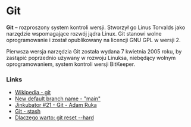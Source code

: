# Git

**Git** – rozproszony system kontroli wersji. Stworzył go Linus Torvalds jako narzędzie wspomagające rozwój jądra Linux.
Git stanowi wolne oprogramowanie i został opublikowany na licencji GNU GPL w wersji 2.

Pierwsza wersja narzędzia Git została wydana 7 kwietnia 2005 roku, by zastąpić poprzednio używany w rozwoju Linuksa,
niebędący wolnym oprogramowaniem, system kontroli wersji BitKeeper.

### Links

- [Wikipedia - git](https://en.wikipedia.org/wiki/Git#cite_note-:0-9)
- [New default branch name - "main"](https://about.gitlab.com/blog/2021/03/10/new-git-default-branch-name/)
- [Jinkubator #21 - Git - Adam Ruka](https://www.youtube.com/watch?v=RP7-d3ZCdZs)
- [Git - stash](https://kosiorowski.net/2016/04/10/git-stash-czyli-slowo-o-rzeczy-zapomnianej/)
- [Dlaczego warto: git reset --hard ](https://stormit.pl/git-reset/)